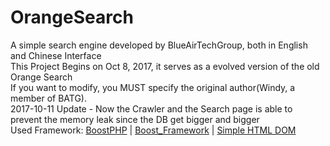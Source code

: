 # OrangeSearch
A simple search engine developed by BlueAirTechGroup, both in English and Chinese Interface<br />
This Project Begins on Oct 8, 2017, it serves as a evolved version of the old Orange Search<br />
If you want to modify, you MUST specify the original author(Windy, a member of BATG).<br />
2017-10-11 Update - Now the Crawler and the Search page is able to prevent the memory leak since the DB get bigger and bigger<br />
Used Framework: <a href="https://github.com/BlueAirTechGroup/BoostPHP">BoostPHP</a> | <a href="https://github.com/BlueAirTechGroup/Boost-Framework">Boost_Framework</a> | <a href="http://simplehtmldom.sourceforge.net/">Simple HTML DOM</a><br />